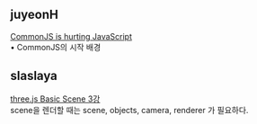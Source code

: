 <h2>juyeonH</h2><a href="https://www.notion.so/mycodeplayground66/CommonJS-is-hurting-JavaScript-ba56cfd965f344e688a4c38eccb97c85?pvs=4#48d80f1d02b24a2ea5da15229cda481d">CommonJS is hurting JavaScript</a><br>• CommonJS의 시작 배경<h2>slaslaya</h2><a href="https://www.notion.so/slaplace/03-Basic-Scene-f02e66b2d97e434cbe8d0597f3449b4e">three.js Basic Scene 3강</a><br>scene을 렌더할 때는 scene, objects, camera, renderer 가 필요하다.